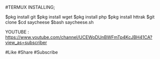 #TERMUX INSTALLING;

$pkg install git
$pkg install wget
$pkg install php
$pkg install httrak
$git clone 
$cd saycheese
$bash saycheese.sh

YOUTUBE : https://www.youtube.com/channel/UCEWoDUnBWFmTp4KcJBH41CA?view_as=subscriber

#Like
#Share
#Subscribe
